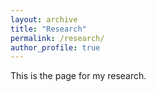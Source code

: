 ```yaml
---
layout: archive
title: "Research"
permalink: /research/
author_profile: true
---
```

This is the page for my research.
